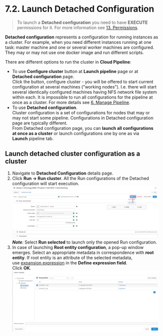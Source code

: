 # 7.2. Launch Detached Configuration

> To launch a **Detached configuration** you need to have **EXECUTE** permissions for it. For more information see [13. Permissions](../13_Permissions/13._Permissions.md).

**Detached configuration** represents a configuration for running instances as a cluster. For example, when you need different instances running at one task: master machine and one or several worker machines are configured. They may or may not use one docker image and run different scripts.

There are different options to run the cluster in **Cloud Pipeline**:

- To use **Configure cluster** button at **Launch pipeline** page or at **Detached configuration** page.  
    Click the button, configure cluster - you will be offered to start current configuration at several machines ("working nodes"). I.e. there will start several identically configured machines having NFS network file system within each. It is impossible to run all configurations for the pipeline at once as a cluster. For more details see [6. Manage Pipeline](../06_Manage_Pipeline/6._Manage_Pipeline.md#configuration).
- To use **Detached configuration**.  
    Cluster configuration is a set of configurations for nodes that may or may not start some pipeline. Configurations in Detached configuration page are typically different.  
    From Detached configuration page, you can **launch all configurations at once as a cluster** or launch configurations one by one as via **Launch** pipeline tab.

## Launch detached cluster configuration as a cluster

1. Navigate to **Detached Configuration** details page.
2. Click **Run → Run cluster**. All the Run configurations of the Detached configuration will start execution.  
    ![CP_LaunchDetachedConfiguration](attachments/LaunchDetachedConfiguration_1.png)  
    **_Note_**: Select **Run selected** to launch only the opened Run configuration.
3. In case of launching **Root entity configuration**, a pop-up window emerges. Select an appropriate metadata in correspondence with **root entity**. If root entity is an attribute of the selected metadata, use [expansion expression](7.3._Expansion_Expressions.md) in the **Define expression field**.  
    Click **OK**.  
    ![CP_LaunchDetachedConfiguration](attachments/LaunchDetachedConfiguration_2.png)